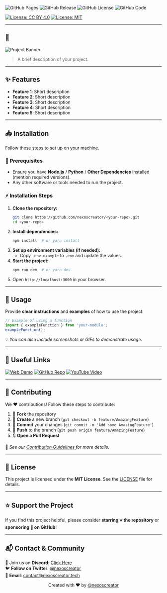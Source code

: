 ![GitHub Pages](https://img.shields.io/github/deployments/<your-username>/<your-repo>/github-pages.svg?style=flat-square&color=cyan)
![GitHub Release](https://img.shields.io/github/v/release/<your-username>/<your-repo>.svg?style=flat-square&color=cyan)
![GitHub License](https://img.shields.io/github/license/<your-username>/<your-repo>.svg?style=flat-square&color=cyan)
![GitHub Code](https://img.shields.io/github/languages/code-size/<your-username>/<your-repo>.svg?style=flat-square&color=cyan)

[![License: CC BY 4.0](https://img.shields.io/badge/License-CC%20BY%204.0-blue.svg)](https://creativecommons.org/licenses/by/4.0/)
[![License: MIT](https://img.shields.io/badge/License-MIT-yellow.svg)](https://opensource.org/licenses/MIT)


---

## 🚀 <Project Name> 

![Project Banner](<image-url>)  

> A brief description of your project.  

---

## ✨ Features  

- **Feature 1**: Short description  
- **Feature 2**: Short description  
- **Feature 3**: Short description  
- **Feature 4**: Short description  
- **Feature 5**: Short description  

---

## 📥 Installation  

Follow these steps to set up **<Project Name>** on your machine.

### 🔧 **Prerequisites**  
- Ensure you have **Node.js** / **Python** / **Other Dependencies** installed (mention required versions).  
- Any other software or tools needed to run the project.  

### ⚡ **Installation Steps**  

1. **Clone the repository:**  
   ```bash
   git clone https://github.com/nexoscreator/<your-repo>.git
   cd <your-repo>
   ```
2. **Install dependencies:**  
   ```bash
   npm install  # or yarn install
   ```
3. **Set up environment variables (if needed):**  
   - Copy `.env.example` to `.env` and update the values.  
4. **Start the project:**  
   ```bash
   npm run dev  # or yarn dev
   ```
5. Open `http://localhost:3000` in your browser.  

---

## 🎯 Usage  

Provide **clear instructions** and **examples** of how to use the project:  

```js
// Example of using a function
import { exampleFunction } from 'your-module';
exampleFunction();
```

💡 _You can also include screenshots or GIFs to demonstrate usage._ 

---

## 🔗 Useful Links  

[![Web Demo](https://img.shields.io/badge/Web-Demo-blue?style=for-the-badge&logo=google-chrome)](<web-demo-url>)
[![GitHub Repo](https://img.shields.io/badge/GitHub-Repo-green?style=for-the-badge&logo=github)](https://github.com/<your-username>/<your-repo>)
[![YouTube Video](https://img.shields.io/badge/YouTube-Video-red?style=for-the-badge&logo=youtube)](<youtube-video-url>)

---

## 🤝 Contributing  

We ❤️ contributions! Follow these steps to contribute:

1. 🍴 **Fork** the repository 
2. 🌿 **Create** a new branch (`git checkout -b feature/AmazingFeature`) 
3. 💾 **Commit** your changes (`git commit -m 'Add some AmazingFeature'`)  
4. 🚀 **Push** to the branch (`git push origin feature/AmazingFeature`)  
5. 🔃 **Open a Pull Request**  

📖 _See our [Contribution Guidelines](CONTRIBUTING.md) for more details._  

---

## 📄 License  

This project is licensed under the **MIT License**. See the [LICENSE](LICENSE) file for details.  

---

## ⭐ Support the Project 

If you find this project helpful, please consider **starring ⭐ the repository** or **sponsoring 💖 on GitHub**! 

---

## 📬 **Contact & Community**  

💬 Join us on **Discord**: [Click Here](https://discord.gg/H7pVc9aUK2)  
🐦 **Follow on Twitter**: [@nexoscreator](https://twitter.com/nexoscreator)  
📧 **Email**: [contact@nexoscreator.tech](mailto:contact@nexoscreator.tech)  

<p align="center">
  Created with ❤️ by <a href="https://github.com/nexoscreator">@nexoscreator</a>
</p>  